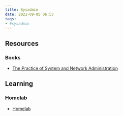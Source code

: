 ```yaml
---
title: Sysadmin
date: 2021-09-05 06:53
tags:
- #sysadmin
---
```


## Resources

### Books

* [The Practice of System and Network Administration](20220215115020-the-practice-of-system-and-network-administration.md)

## Learning

### Homelab

* [Homelab](20220216070507-homelab.md)
